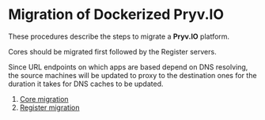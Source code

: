 # Migration of Dockerized Pryv.IO

These procedures describe the steps to migrate a **Pryv.IO** platform.

Cores should be migrated first followed by the Register servers. 

Since URL endpoints on which apps are based depend on DNS resolving, the source machines will be updated to proxy to the destination ones for the duration it takes for DNS caches to be updated.

1. [Core migration](./migrate-core.md)
2. [Register migration](./migrate-register.md)
